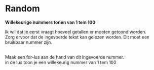 # Random
<b>Willekeurige nummers tonen van 1 tem 100</b><br>

Ik wil dat je eerst vraagt hoeveel getallen er moeten getoond worden.<br>
Zorg ervoor dat de ingevoerde tekst kan gelezen worden. Dit moet een bruikbaar nummer zijn.<br><br>

Maak een for-lus aan de hand van dit ingevoerde nummer.<br>
in de lus toon je een willekeurig nummer van 1 tem 100
